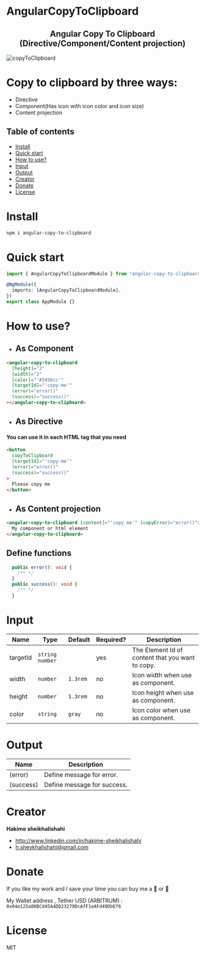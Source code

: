 # AngularCopyToClipboard

<h2 align="center">Angular Copy To Clipboard (Directive/Component/Content projection)</h2>
 
 ![copyToClipboard](https://user-images.githubusercontent.com/51107856/174605200-ced132ae-41bc-4911-b737-498a7c3d3e28.png?raw=true "Angular Copy To Clipboard")
<!-- # Demo

<a href='https://stackblitz.com/edit/angular-13-oonew7?file=src%2Fapp%2Fapp.component.ts,src%2Fapp%2Fapp.component.html'>
stackblitz
</a> -->

# Copy to clipboard by three ways:

- Directive
- Component(Has icon with icon color and icon size)
- Content projection

## Table of contents

- [Install](#install)
- [Quick start](#quick-start)
- [How to use?](#how-to-use)
- [Input](#input)
- [Output](#output)
- [Creator](#creator)
- [Donate](#donate)
- [License](#license)

# Install

```bash
npm i angular-copy-to-clipboard
```

# Quick start

```typescript
import { AngularCopyToClipboardModule } from "angular-copy-to-clipboard";

@NgModule({
  imports: [AngularCopyToClipboardModule],
})
export class AppModule {}
```

# How to use?

- ## As Component

```html
<angular-copy-to-clipboard
  [height]="2"
  [width]="2"
  [color]="'#3456cc'"
  [targetId]="'copy-me'"
  (error)="error()"
  (success)="success()"
></angular-copy-to-clipboard>
```

- ## As Directive

#### You can use it in each HTML tag that you need

```html
<button
  copyToClipboard
  [targetId]="'copy-me'"
  (error)="error()"
  (success)="success()"
>
  Please copy me
</button>
```

- ## As Content projection

```html
<angular-copy-to-clipboard [content]="'copy me'" (copyError)="error()">
  My component or html element
</angular-copy-to-clipboard>
```

## Define functions

```typescript
  public error(): void {
    /** */
  }
  public success(): void {
    /** */
  }
```

# Input

| Name     | Type              | Default  | Required? | Description                                      |
| -------- | ----------------- | -------- | --------- | ------------------------------------------------ |
| targetId | `string` `number` |          | yes       | The Element Id of content that you want to copy. |
| width    | `number`          | `1.3rem` | no        | Icon width when use as component.                |
| height   | `number`          | `1.3rem` | no        | Icon height when use as component.               |
| color    | `string`          | `gray`   | no        | Icon color when use as component.                |

# Output

| Name      | Description                 |
| --------- | --------------------------- |
| (error)   | Define message for error.   |
| (success) | Define message for success. |

# Creator

**Hakime sheikhalishahi**

- http://www.linkedin.com/in/hakime-sheikhalishahi
- h.sheykhalishahi@gmail.com

# Donate

If you like my work and I save your time you can buy me a 🍺 or 🍕

My Wallet address , Tether USD (ARBITRUM) :
`0x04e125a00BCd45A4DD23279DcAfF1eAFd49DbEf6`

# License

MIT
